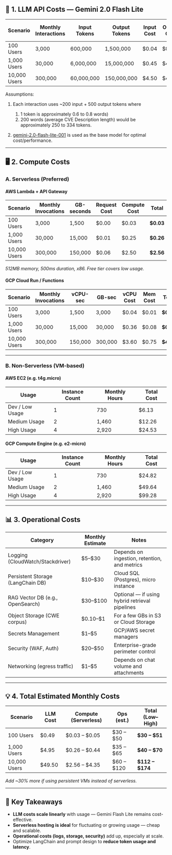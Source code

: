 ## 🧠 1. LLM API Costs — Gemini 2.0 Flash Lite

| Scenario     | Monthly Interactions | Input Tokens | Output Tokens | Input Cost | Output Cost | **Total LLM Cost** |
| ------------ | -------------------- | ------------ | ------------- | ---------- | ----------- | ------------------ |
| 100 Users    | 3,000                | 600,000      | 1,500,000     | \$0.04     | \$0.45      | **\$0.49**         |
| 1,000 Users  | 30,000               | 6,000,000    | 15,000,000    | \$0.45     | \$4.50      | **\$4.95**         |
| 10,000 Users | 300,000              | 60,000,000   | 150,000,000   | \$4.50     | \$45.00     | **\$49.50**        |

Assumptions:

1. Each interaction uses ~200 input + 500 output tokens where
   1. 1 token is approximately 0.6 to 0.8 words)
   2. 200 words (average CVE Description length) would be approximately 250 to 334 tokens.

2. [gemini-2.0-flash-lite-001](https://cloud.google.com/vertex-ai/generative-ai/docs/models/gemini/2-0-flash-lite) is used as the base model for optimal cost/performance.
---

## 🖥️ 2. Compute Costs

### A. Serverless (Preferred)

#### AWS Lambda + API Gateway

| Scenario     | Monthly Invocations | GB-seconds | Request Cost | Compute Cost | **Total**  |
| ------------ | ------------------- | ---------- | ------------ | ------------ | ---------- |
| 100 Users    | 3,000               | 1,500      | \$0.00       | \$0.03       | **\$0.03** |
| 1,000 Users  | 30,000              | 15,000     | \$0.01       | \$0.25       | **\$0.26** |
| 10,000 Users | 300,000             | 150,000    | \$0.06       | \$2.50       | **\$2.56** |

*512MB memory, 500ms duration, x86. Free tier covers low usage.*

#### GCP Cloud Run / Functions

| Scenario     | Monthly Invocations | vCPU-sec | GB-sec  | vCPU Cost | Mem Cost | **Total**  |
| ------------ | ------------------- | -------- | ------- | --------- | -------- | ---------- |
| 100 Users    | 3,000               | 1,500    | 3,000   | \$0.04    | \$0.01   | **\$0.05** |
| 1,000 Users  | 30,000              | 15,000   | 30,000  | \$0.36    | \$0.08   | **\$0.44** |
| 10,000 Users | 300,000             | 150,000  | 300,000 | \$3.60    | \$0.75   | **\$4.35** |

---

### B. Non-Serverless (VM-based)

#### AWS EC2 (e.g. t4g.micro)

| Usage           | Instance Count | Monthly Hours | Total Cost |
| --------------- | -------------- | ------------- | ---------- |
| Dev / Low Usage | 1              | 730           | \$6.13     |
| Medium Usage    | 2              | 1,460         | \$12.26    |
| High Usage      | 4              | 2,920         | \$24.53    |

#### GCP Compute Engine (e.g. e2-micro)

| Usage           | Instance Count | Monthly Hours | Total Cost |
| --------------- | -------------- | ------------- | ---------- |
| Dev / Low Usage | 1              | 730           | \$24.82    |
| Medium Usage    | 2              | 1,460         | \$49.64    |
| High Usage      | 4              | 2,920         | \$99.28    |

---

## 📊 3. Operational Costs

| Category                          | Monthly Estimate | Notes                                          |
| --------------------------------- | ---------------- | ---------------------------------------------- |
| Logging (CloudWatch/Stackdriver)  | \$5–\$30         | Depends on ingestion, retention, and metrics   |
| Persistent Storage (LangChain DB) | \$10–\$30        | Cloud SQL (Postgres), micro instance           |
| RAG Vector DB (e.g., OpenSearch)  | \$30–\$100       | Optional — if using hybrid retrieval pipelines |
| Object Storage (CWE corpus)       | \$0.10–\$1       | For a few GBs in S3 or Cloud Storage           |
| Secrets Management                | \$1–\$5          | GCP/AWS secret managers                        |
| Security (WAF, Auth)              | \$20–\$50        | Enterprise-grade perimeter control             |
| Networking (egress traffic)       | \$1–\$5          | Depends on chat volume and attachments         |

---

## 💡 4. Total Estimated Monthly Costs

| Scenario     | LLM Cost | Compute (Serverless) | Ops (est.)   | **Total (Low–High)** |
| ------------ | -------- | -------------------- | ------------ | -------------------- |
| 100 Users    | \$0.49   | \$0.03 – \$0.05      | \$30 – \$50  | **\$30 – \$51**      |
| 1,000 Users  | \$4.95   | \$0.26 – \$0.44      | \$35 – \$65  | **\$40 – \$70**      |
| 10,000 Users | \$49.50  | \$2.56 – \$4.35      | \$60 – \$120 | **\$112 – \$174**    |

*Add \~30% more if using persistent VMs instead of serverless.*

---

## 🧾 Key Takeaways

* **LLM costs scale linearly** with usage — Gemini Flash Lite remains cost-effective.
* **Serverless hosting is ideal** for fluctuating or growing usage — cheap and scalable.
* **Operational costs (logs, storage, security)** add up, especially at scale.
* Optimize LangChain and prompt design to **reduce token usage and latency**.

